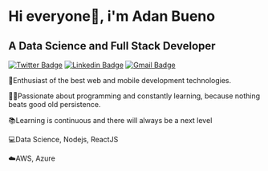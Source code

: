 # Hi everyone👋, i'm Adan Bueno

## A Data Science and Full Stack Developer 

[![Twitter Badge](https://img.shields.io/badge/-@AdanBueno1-6633cc?style=flat-square&labelColor=6633cc&logo=twitter&logoColor=white&link=https://twitter.com/AdanBueno1)](https://twitter.com/AdanBueno1) 
[![Linkedin Badge](https://img.shields.io/badge/-Adan%20Bueno-6633cc?style=flat-square&logo=Linkedin&logoColor=white&link=https://www.linkedin.com/in/adanbuenos/)](https://www.linkedin.com/in/adanbuenos/) 
[![Gmail Badge](https://img.shields.io/badge/-adanbueno73@gmail.com-6633cc?style=flat-square&logo=Gmail&logoColor=white&link=mailto:adanbueno73@gmail.com)](mailto:adanbueno73@gmail.com)

🚀Enthusiast of the best web and mobile development technologies.

👨‍💻Passionate about programming and constantly learning, because nothing beats good old persistence. 

📚Learning is continuous and there will always be a next level

💻Data Science, Nodejs, ReactJS

☁️AWS, Azure

